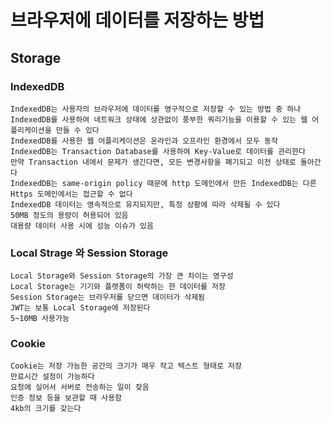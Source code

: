 # 브라우저에 데이터를 저장하는 방법

## Storage
### IndexedDB
	IndexedDB는 사용자의 브라우저에 데이터를 영구적으로 저장할 수 있는 방법 중 하나  
	IndexedDB를 사용하여 네트워크 상태에 상관없이 풍부한 쿼리기능을 이용할 수 있는 웹 어플리케이션을 만들 수 있다  
	IndexedDB를 사용한 웹 어플리케이션은 온라인과 오프라인 환경에서 모두 동작  
	IndexedDB는 Transaction Database를 사용하여 Key-Value로 데이터를 관리한다  
	만약 Transaction 내에서 문제가 생긴다면, 모든 변경사항을 폐기되고 이전 상태로 돌아간다  
	IndexedDB는 same-origin policy 때문에 http 도메인에서 만든 IndexedDB는 다른 Https 도메인에서는 접근할 수 없다  
	IndexedDB 데이터는 영속적으로 유지되지만, 특정 상황에 따라 삭제될 수 있다  
	50MB 정도의 용량이 허용되어 있음  
	대용량 데이터 사용 시에 성능 이슈가 있음  

### Local Strage 와 Session Storage
	Local Storage와 Session Storage의 가장 큰 차이는 영구성  
	Local Storage는 기기와 플랫폼이 허락하는 한 데이터를 저장  
	Session Storage는 브라우저를 닫으면 데이터가 삭제됨  
	JWT는 보통 Local Storage에 저장된다  
	5~10MB 사용가능  
	
### Cookie
	Cookie는 저장 가능한 공간의 크기가 매우 작고 텍스트 형태로 저장  
	만료시간 설정이 가능하다  
	요청에 실어서 서버로 전송하는 일이 잦음  
	인증 정보 등을 보관할 때 사용함  
	4kb의 크기를 갖는다  

